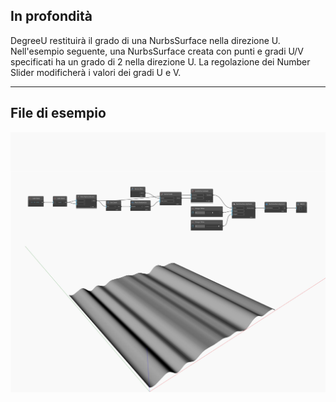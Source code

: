 ## In profondità
DegreeU restituirà il grado di una NurbsSurface nella direzione U. Nell'esempio seguente, una NurbsSurface creata con punti e gradi U/V specificati ha un grado di 2 nella direzione U. La regolazione dei Number Slider modificherà i valori dei gradi U e V.
___
## File di esempio

![DegreeU](./Autodesk.DesignScript.Geometry.NurbsSurface.DegreeU_img.jpg)

